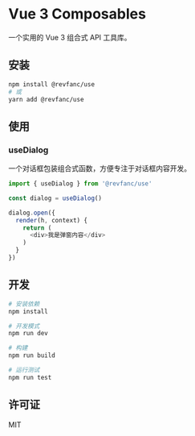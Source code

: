 # Vue 3 Composables

一个实用的 Vue 3 组合式 API 工具库。

## 安装

```bash
npm install @revfanc/use
# 或
yarn add @revfanc/use
```

## 使用

### useDialog

一个对话框包装组合式函数，方便专注于对话框内容开发。

```typescript
import { useDialog } from '@revfanc/use'

const dialog = useDialog()

dialog.open({
  render(h, context) {
    return (
      <div>我是弹窗内容</div>
    )
  }
})
```

## 开发

```bash
# 安装依赖
npm install

# 开发模式
npm run dev

# 构建
npm run build

# 运行测试
npm run test
```

## 许可证

MIT
